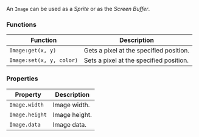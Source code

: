 An `Image` can be used as a _Sprite_ or as the _Screen Buffer_.

### Functions
|Function|Description|
---|---
`Image:get(x, y)` | Gets a pixel at the specified position.
`Image:set(x, y, color)` | Sets a pixel at the specified position.

### Properties
|Property|Description|
---|---
`Image.width` | Image width.
`Image.height` | Image height.
`Image.data` | Image data.
